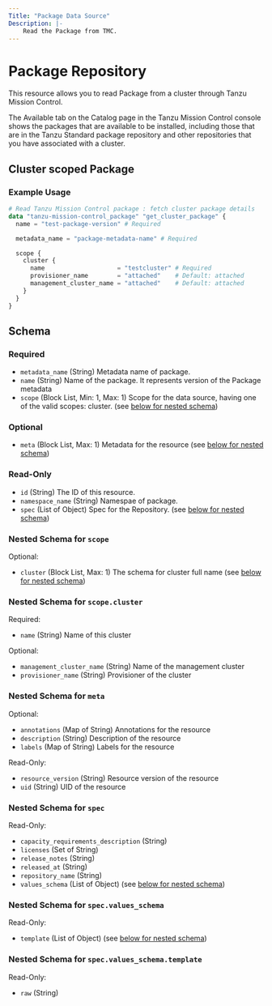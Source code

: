 ```yaml
---
Title: "Package Data Source"
Description: |-
    Read the Package from TMC.
---
```


# Package Repository

This resource allows you to read Package from a cluster through Tanzu Mission Control.

The Available tab on the Catalog page in the Tanzu Mission Control console shows the packages that are available to be installed, including those that are in the Tanzu Standard package repository and other repositories that you have associated with a cluster.

[package]: https://docs.vmware.com/en/VMware-Tanzu-Mission-Control/services/tanzumc-using/GUID-4B45987F-D5A0-4283-8B4E-139F38DCBFD9.html


## Cluster scoped Package

### Example Usage

```terraform
# Read Tanzu Mission Control package : fetch cluster package details
data "tanzu-mission-control_package" "get_cluster_package" {
  name = "test-package-version" # Required

  metadata_name = "package-metadata-name" # Required

  scope {
    cluster {
      name                    = "testcluster" # Required
      provisioner_name        = "attached"    # Default: attached
      management_cluster_name = "attached"    # Default: attached
    }
  }
}
```
<!-- schema generated by tfplugindocs -->
## Schema

### Required

- `metadata_name` (String) Metadata name of package.
- `name` (String) Name of the package. It represents version of the Package metadata
- `scope` (Block List, Min: 1, Max: 1) Scope for the data source, having one of the valid scopes: cluster. (see [below for nested schema](#nestedblock--scope))

### Optional

- `meta` (Block List, Max: 1) Metadata for the resource (see [below for nested schema](#nestedblock--meta))

### Read-Only

- `id` (String) The ID of this resource.
- `namespace_name` (String) Namespae of package.
- `spec` (List of Object) Spec for the Repository. (see [below for nested schema](#nestedatt--spec))

<a id="nestedblock--scope"></a>
### Nested Schema for `scope`

Optional:

- `cluster` (Block List, Max: 1) The schema for cluster full name (see [below for nested schema](#nestedblock--scope--cluster))

<a id="nestedblock--scope--cluster"></a>
### Nested Schema for `scope.cluster`

Required:

- `name` (String) Name of this cluster

Optional:

- `management_cluster_name` (String) Name of the management cluster
- `provisioner_name` (String) Provisioner of the cluster



<a id="nestedblock--meta"></a>
### Nested Schema for `meta`

Optional:

- `annotations` (Map of String) Annotations for the resource
- `description` (String) Description of the resource
- `labels` (Map of String) Labels for the resource

Read-Only:

- `resource_version` (String) Resource version of the resource
- `uid` (String) UID of the resource


<a id="nestedatt--spec"></a>
### Nested Schema for `spec`

Read-Only:

- `capacity_requirements_description` (String)
- `licenses` (Set of String)
- `release_notes` (String)
- `released_at` (String)
- `repository_name` (String)
- `values_schema` (List of Object) (see [below for nested schema](#nestedobjatt--spec--values_schema))

<a id="nestedobjatt--spec--values_schema"></a>
### Nested Schema for `spec.values_schema`

Read-Only:

- `template` (List of Object) (see [below for nested schema](#nestedobjatt--spec--values_schema--template))

<a id="nestedobjatt--spec--values_schema--template"></a>
### Nested Schema for `spec.values_schema.template`

Read-Only:

- `raw` (String)
